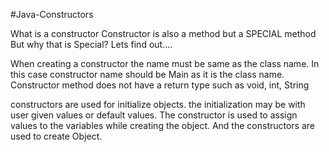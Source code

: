 #Java-Constructors

What is a constructor
Constructor is also a method but a SPECIAL method
But why that is Special? Lets find out....

When creating a constructor the name must be same as the class name.
In this case constructor name should be Main as it is the class name.
Constructor method does not have a return type such as void, int, String

constructors are used for initialize objects. the initialization may be with user given values
or default values. The constructor is used to assign values to the variables while creating the object.
And the constructors are used to create Object.
